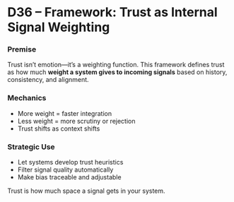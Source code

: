 # D36 – Framework: Trust as Internal Signal Weighting

### Premise

Trust isn’t emotion—it’s a weighting function. This framework defines trust as how much **weight a system gives to incoming signals** based on history, consistency, and alignment.

### Mechanics

- More weight = faster integration  
- Less weight = more scrutiny or rejection  
- Trust shifts as context shifts

### Strategic Use

- Let systems develop trust heuristics  
- Filter signal quality automatically  
- Make bias traceable and adjustable

Trust is how much space a signal gets in your system.

